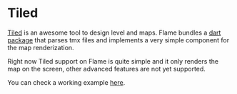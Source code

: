 # Tiled

[Tiled](https://www.mapeditor.org/) is an awesome tool to design level and maps. Flame bundles a [dart package](https://pub.dev/packages/tiled) that parses tmx files and implements a very simple component for the map renderization.

Right now Tiled support on Flame is quite simple and it only renders the map on the screen, other advanced features are not yet supported.

You can check a working example [here](examples/tiled).
